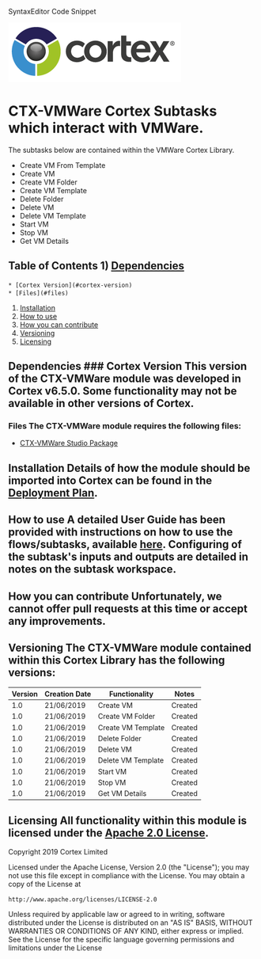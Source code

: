 
SyntaxEditor Code Snippet

<a href="https://www.cortex-ia.co.uk/" target="_blank"><img src="https://github.com/CortexIATest/CTXImages/blob/master/Cortex-350-120.png" alt="Welcome to Cortex!" width="350" height="120" border="0"></a>

# CTX-VMWare  Cortex Subtasks which interact with VMWare.

The subtasks below are contained within the VMWare Cortex Library. 
* Create VM From Template
* Create VM
* Create VM Folder
* Create VM Template
* Delete Folder
* Delete VM
* Delete VM Template
* Start VM
* Stop VM
* Get VM Details

## Table of Contents  1) [Dependencies](#dependencies)
    * [Cortex Version](#cortex-version)
    * [Files](#files)
1) [Installation](#installation)
1) [How to use](#how-to-use)
1) [How you can contribute](#how-you-can-contribute)
1) [Versioning](#versioning)
1) [Licensing](#licensing)

## Dependencies ### Cortex Version  This version of the CTX-VMWare module was developed in Cortex v6.5.0. Some functionality may not be available in other versions of Cortex.

### Files  The CTX-VMWare module requires the following files:
* [CTX-VMWare Studio Package](https://github.com/CortexIATest/CTXExcel/releases/download/untagged-735f460df6f7d65c9d19/Cortex.Studio.Package.-.V2.2.studiopkg)

## Installation  Details of how the module should be imported into Cortex can be found in the [Deployment Plan](#Installation).

## How to use  A detailed User Guide has been provided with instructions on how to use the flows/subtasks, available [here](https://github.com/CortexIATest/CTXExcel/blob/master/CTXExcel%20-%20LLD%20-%20v2.2.docx). Configuring of the subtask's inputs and outputs are detailed in notes on the subtask workspace.

## How you can contribute  Unfortunately, we cannot offer pull requests at this time or accept any improvements.

## Versioning  The CTX-VMWare module contained within this Cortex Library has the following versions:

Version | Creation Date | Functionality | Notes
------------- | ----------- | ----------- | -----------
1.0 | 21/06/2019 | Create VM | Created
1.0 | 21/06/2019 | Create VM Folder | Created
1.0 | 21/06/2019 | Create VM Template | Created
1.0 | 21/06/2019 | Delete Folder | Created
1.0 | 21/06/2019 | Delete VM | Created
1.0 | 21/06/2019 | Delete VM Template | Created
1.0 | 21/06/2019 | Start VM | Created
1.0 | 21/06/2019 | Stop VM | Created
1.0 | 21/06/2019 | Get VM Details | Created

## Licensing  All functionality within this module is licensed under the [Apache 2.0 License](https://www.apache.org/licenses/LICENSE-2.0).

Copyright 2019 Cortex Limited

Licensed under the Apache License, Version 2.0 (the "License");
you may not use this file except in compliance with the License.
You may obtain a copy of the License at

    http://www.apache.org/licenses/LICENSE-2.0

Unless required by applicable law or agreed to in writing, software
distributed under the License is distributed on an "AS IS" BASIS,
WITHOUT WARRANTIES OR CONDITIONS OF ANY KIND, either express or implied.
See the License for the specific language governing permissions and
limitations under the License
